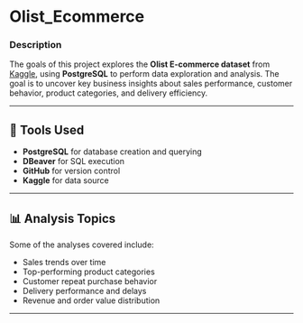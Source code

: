 # Olist_Ecommerce

### Description
The goals of this project explores the **Olist E-commerce dataset** from [Kaggle](https://www.kaggle.com/datasets/olistbr/brazilian-ecommerce), using **PostgreSQL** to perform data exploration and analysis. The goal is to uncover key business insights about sales performance, customer behavior, product categories, and delivery efficiency.

---

## 🧰 Tools Used
- **PostgreSQL** for database creation and querying  
- **DBeaver**  for SQL execution  
- **GitHub** for version control  
- **Kaggle** for data source

---

## 📊 Analysis Topics
Some of the analyses covered include:
- Sales trends over time  
- Top-performing product categories  
- Customer repeat purchase behavior  
- Delivery performance and delays  
- Revenue and order value distribution  

---
